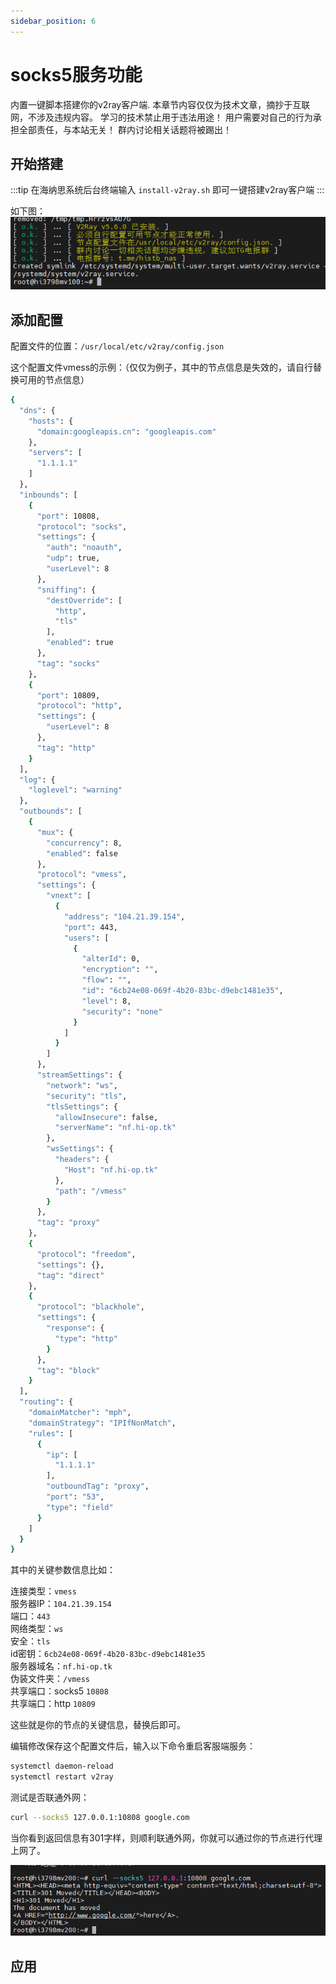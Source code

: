 ```yaml
---
sidebar_position: 6
---
```


# socks5服务功能

内置一键脚本搭建你的v2ray客户端.
本章节内容仅仅为技术文章，摘抄于互联网，不涉及违规内容。
学习的技术禁止用于违法用途！
用户需要对自己的行为承担全部责任，与本站无关！
群内讨论相关话题将被踢出！

## 开始搭建

:::tip
在海纳思系统后台终端输入 ```install-v2ray.sh``` 即可一键搭建v2ray客户端
:::

如下图：  
![](./img/v2ray-install.jpg)  


## 添加配置

配置文件的位置：`/usr/local/etc/v2ray/config.json`

这个配置文件vmess的示例：（仅仅为例子，其中的节点信息是失效的，请自行替换可用的节点信息）

```bash
{
  "dns": {
    "hosts": {
      "domain:googleapis.cn": "googleapis.com"
    },
    "servers": [
      "1.1.1.1"
    ]
  },
  "inbounds": [
    {
      "port": 10808,
      "protocol": "socks",
      "settings": {
        "auth": "noauth",
        "udp": true,
        "userLevel": 8
      },
      "sniffing": {
        "destOverride": [
          "http",
          "tls"
        ],
        "enabled": true
      },
      "tag": "socks"
    },
    {
      "port": 10809,
      "protocol": "http",
      "settings": {
        "userLevel": 8
      },
      "tag": "http"
    }
  ],
  "log": {
    "loglevel": "warning"
  },
  "outbounds": [
    {
      "mux": {
        "concurrency": 8,
        "enabled": false
      },
      "protocol": "vmess",
      "settings": {
        "vnext": [
          {
            "address": "104.21.39.154",
            "port": 443,
            "users": [
              {
                "alterId": 0,
                "encryption": "",
                "flow": "",
                "id": "6cb24e08-069f-4b20-83bc-d9ebc1481e35",
                "level": 8,
                "security": "none"
              }
            ]
          }
        ]
      },
      "streamSettings": {
        "network": "ws",
        "security": "tls",
        "tlsSettings": {
          "allowInsecure": false,
          "serverName": "nf.hi-op.tk"
        },
        "wsSettings": {
          "headers": {
            "Host": "nf.hi-op.tk"
          },
          "path": "/vmess"
        }
      },
      "tag": "proxy"
    },
    {
      "protocol": "freedom",
      "settings": {},
      "tag": "direct"
    },
    {
      "protocol": "blackhole",
      "settings": {
        "response": {
          "type": "http"
        }
      },
      "tag": "block"
    }
  ],
  "routing": {
    "domainMatcher": "mph",
    "domainStrategy": "IPIfNonMatch",
    "rules": [
      {
        "ip": [
          "1.1.1.1"
        ],
        "outboundTag": "proxy",
        "port": "53",
        "type": "field"
      }
    ]
  }
}
```

其中的关键参数信息比如：

连接类型：`vmess`  
服务器IP：`104.21.39.154`  
端口：`443`  
网络类型：`ws`  
安全：`tls`  
id密钥：`6cb24e08-069f-4b20-83bc-d9ebc1481e35`  
服务器域名：`nf.hi-op.tk`  
伪装文件夹：`/vmess`   
共享端口：socks5  `10808`   
共享端口：http  `10809`   

这些就是你的节点的关键信息，替换后即可。


编辑修改保存这个配置文件后，输入以下命令重启客服端服务：

```bash
systemctl daemon-reload
systemctl restart v2ray
```

测试是否联通外网：

```bash
curl --socks5 127.0.0.1:10808 google.com
```

当你看到返回信息有301字样，则顺利联通外网，你就可以通过你的节点进行代理上网了。

![](./img/curl-google.jpg)  


## 应用

